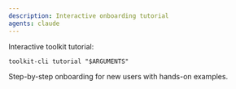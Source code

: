 ```yaml
---
description: Interactive onboarding tutorial
agents: claude
---
```


Interactive toolkit tutorial:

`toolkit-cli tutorial "$ARGUMENTS"`

Step-by-step onboarding for new users with hands-on examples.
